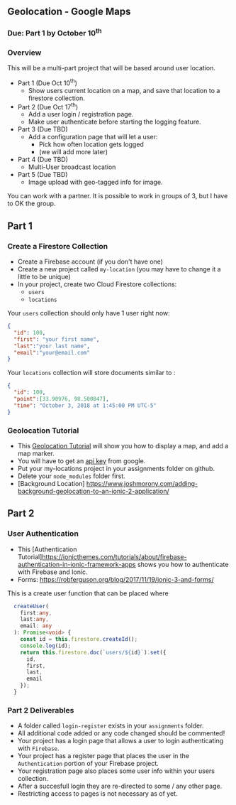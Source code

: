 ## Geolocation - Google Maps
### Due: Part 1 by October 10<sup>th</sup>

### Overview

This will be a multi-part project that will be based around user location. 
- Part 1 (Due Oct 10<sup>th</sup>)
  - Show users current location on a map, and save that location to a firestore collection.
- Part 2 (Due Oct 17<sup>th</sup>)
  - Add a user login / registration page.
  - Make user authenticate before starting the logging feature.
- Part 3 (Due TBD)
  - Add a configuration page that will let a user:
    - Pick how often location gets logged
    - (we will add more later) 
- Part 4 (Due TBD)
  - Multi-User broadcast location
- Part 5 (Due TBD)
  - Image upload with geo-tagged info for image.

You can work with a partner. It is possible to work in groups of 3, but I have to OK the group.

## Part 1

### Create a Firestore Collection

- Create a Firebase account (if you don't have one)
- Create a new project called `my-location` (you may have to change it a little to be unique)
- In your project, create two Cloud Firestore collections:
  - `users`
  - `locations`

Your `users` collection should only have 1 user right now:

```json
{
  "id": 100,
  "first": "your first name",
  "last":"your last name",
  "email":"your@email.com"
}
```

Your `locations` collection will store documents similar to :

```json
{
  "id": 100,
  "point":[33.90976, 98.500847],
  "time": "October 3, 2018 at 1:45:00 PM UTC-5"
}
```

### Geolocation Tutorial

- This [Geolocation Tutorial](https://www.joshmorony.com/ionic-2-how-to-use-google-maps-geolocation-video-tutorial/) will show you how to display a map, and add a map marker.
- You will have to get an [api key](https://developers.google.com/maps/documentation/javascript/get-api-key) from google.
- Put your my-locations project in your assignments folder on github.
- Delete your `node_modules` folder first.
- [Background Location] https://www.joshmorony.com/adding-background-geolocation-to-an-ionic-2-application/

## Part 2

### User Authentication

- This [Authentication Tutorial]https://ionicthemes.com/tutorials/about/firebase-authentication-in-ionic-framework-apps shows you how to authenticate with Firebase and Ionic. 
- Forms: https://robferguson.org/blog/2017/11/19/ionic-3-and-forms/

This is a create user function that can be placed where 

```ts
  createUser(
    first:any,
    last:any,
    email: any
  ): Promise<void> {
    const id = this.firestore.createId();
    console.log(id);
    return this.firestore.doc(`users/${id}`).set({
      id,
      first,
      last,
      email
    });
  }
```

### Part 2 Deliverables

- A folder called `login-register` exists in your `assignments` folder.
- All additional code added or any code changed should be commented!
- Your project has a login page that allows a user to login authenticating with `Firebase`.
- Your project has a register page that places the user in the `Authentication` portion of your Firebase project.
- Your registration page also places some user info within your users collection.
- After a succesfull login they are re-directed to some / any other page. 
- Restricting access to pages is not necessary as of yet.
